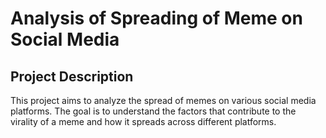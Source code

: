 # Analysis of Spreading of Meme on Social Media

## Project Description
This project aims to analyze the spread of memes on various social media platforms. The goal is to understand the factors that contribute to the virality of a meme and how it spreads across different platforms.
